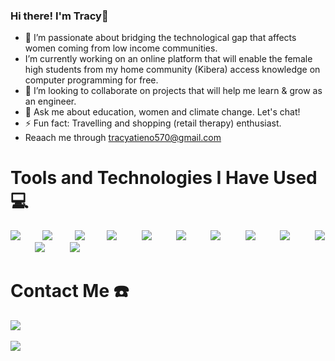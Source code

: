 ### Hi there! I'm Tracy👋

- 🔭 I’m passionate about bridging the technological gap that affects women coming from low income communities.
-  I’m currently working on an online platform that will enable the female high students from my home community (Kibera) access knowledge on computer programming for free.
- 👯 I’m looking to collaborate on projects that will help me learn & grow as an engineer.
- 💬 Ask me about education, women and climate change. Let's chat!
- ⚡ Fun fact: Travelling and shopping (retail therapy) enthusiast.
- Reaach me through tracyatieno570@gmail.com
<!--
**tracyatt/tracyatt** is a ✨ _special_ ✨ repository because its `README.md` (this file) appears on your GitHub profile.

-->




# Tools and Technologies I Have Used 💻
<img src="https://skillicons.dev/icons?i=js"/>&nbsp;&nbsp;&nbsp;&nbsp;&nbsp;&nbsp;&nbsp;&nbsp;
<img src="https://skillicons.dev/icons?i=java"/>&nbsp;&nbsp;&nbsp;&nbsp;&nbsp;&nbsp;&nbsp;&nbsp;
<img src="https://skillicons.dev/icons?i=python"/>&nbsp;&nbsp;&nbsp;&nbsp;&nbsp;&nbsp;&nbsp;&nbsp;
<img src="https://skillicons.dev/icons?i=html"/>&nbsp;&nbsp;&nbsp;&nbsp;&nbsp;&nbsp;&nbsp;&nbsp;&nbsp;
<img src="https://skillicons.dev/icons?i=css"/>&nbsp;&nbsp;&nbsp;&nbsp;&nbsp;&nbsp;&nbsp;&nbsp;&nbsp;
<img src="https://skillicons.dev/icons?i=react"/>&nbsp;&nbsp;&nbsp;&nbsp;&nbsp;&nbsp;&nbsp;&nbsp;&nbsp;
<img src="https://skillicons.dev/icons?i=figma"/>&nbsp;&nbsp;&nbsp;&nbsp;&nbsp;&nbsp;&nbsp;&nbsp;&nbsp;
<img src="https://skillicons.dev/icons?i=git"/>&nbsp;&nbsp;&nbsp;&nbsp;&nbsp;&nbsp;&nbsp;&nbsp;&nbsp;
<img src="https://skillicons.dev/icons?i=notion"/>&nbsp;&nbsp;&nbsp;&nbsp;&nbsp;&nbsp;&nbsp;&nbsp;&nbsp;
<img src="https://skillicons.dev/icons?i=arduino"/>&nbsp;&nbsp;&nbsp;&nbsp;&nbsp;&nbsp;&nbsp;&nbsp;&nbsp;
<img src="https://skillicons.dev/icons?i=vscode"/>&nbsp;&nbsp;&nbsp;&nbsp;&nbsp;&nbsp;&nbsp;&nbsp;&nbsp;
<img src="https://skillicons.dev/icons?i=github"/>&nbsp;&nbsp;&nbsp;&nbsp;&nbsp;&nbsp;&nbsp;&nbsp;&nbsp;



# Contact Me ☎️
<a href="https://www.linkedin.com/in/tracy-atieno-618a56247"><img src="https://skillicons.dev/icons?i=linkedin"/></a>&nbsp;&nbsp;&nbsp;&nbsp;&nbsp;&nbsp;&nbsp;&nbsp;


[![](https://visitcount.itsvg.in/api?id=tracyatt&icon=0&color=0)](https://visitcount.itsvg.in)
